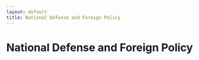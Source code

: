 ```yaml
---
layout: default
title: National Defense and Foreign Policy
---
```


# National Defense and Foreign Policy
